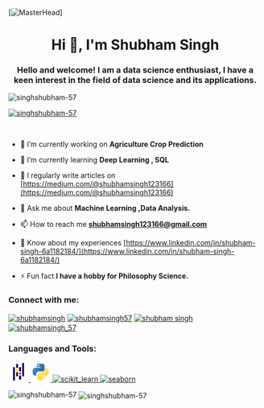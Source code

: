 
[![MasterHead](https://www.shutterstock.com/image-vector/data-science-banner-web-icon-260nw-1567366987.jpg)]
<h1 align="center">Hi 👋, I'm Shubham Singh</h1>
<h3 align="center">Hello and welcome! I am a data science enthusiast, I have a keen interest in the field of data science and its applications.</h3>
 
<p align="left"> <img src="https://komarev.com/ghpvc/?username=singhshubham-57&label=Profile%20views&color=0e75b6&style=flat" alt="singhshubham-57" /> </p>

<p align="left"> <a href="https://github.com/ryo-ma/github-profile-trophy"><img src="https://github-profile-trophy.vercel.app/?username=singhshubham-57" alt="singhshubham-57" /></a> </p>

<p align="left"> <a href="https://twitter.com/" target="blank"><img src="https://img.shields.io/twitter/follow/?logo=twitter&style=for-the-badge" alt="" /></a> </p>

- 🔭 I’m currently working on **Agriculture Crop Prediction**

- 🌱 I’m currently learning **Deep Learning , SQL**

- 📝 I regularly write articles on [https://medium.com/@shubhamsingh123166](https://medium.com/@shubhamsingh123166)

- 💬 Ask me about **Machine Learning ,Data Analysis.**

- 📫 How to reach me **shubhamsingh123166@gmail.com**

- 📄 Know about my experiences [https://www.linkedin.com/in/shubham-singh-6a1182184/](https://www.linkedin.com/in/shubham-singh-6a1182184/)

- ⚡ Fun fact **I have a hobby for Philosophy Science.**

<h3 align="left">Connect with me:</h3>
<p align="left">
<a href="https://www.linkedin.com/in/shubham-singh-6a1182184/" target="blank"><img align="center" src="https://raw.githubusercontent.com/rahuldkjain/github-profile-readme-generator/master/src/images/icons/Social/linked-in-alt.svg" alt="shubhamsingh" height="30" width="40" /></a>
<a href="https://kaggle.com/shubhamsingh57" target="blank"><img align="center" src="https://raw.githubusercontent.com/rahuldkjain/github-profile-readme-generator/master/src/images/icons/Social/kaggle.svg" alt="shubhamsingh57" height="30" width="40" /></a>
<a href="https://fb.com/shubham singh" target="blank"><img align="center" src="https://raw.githubusercontent.com/rahuldkjain/github-profile-readme-generator/master/src/images/icons/Social/facebook.svg" alt="shubham singh" height="30" width="40" /></a>
<a href="https://instagram.com/shubhamsingh_57" target="blank"><img align="center" src="https://raw.githubusercontent.com/rahuldkjain/github-profile-readme-generator/master/src/images/icons/Social/instagram.svg" alt="shubhamsingh_57" height="30" width="40" /></a>
</p>

<h3 align="left">Languages and Tools:</h3>
<p align="left"> <a href="https://pandas.pydata.org/" target="_blank" rel="noreferrer"> <img src="https://raw.githubusercontent.com/devicons/devicon/2ae2a900d2f041da66e950e4d48052658d850630/icons/pandas/pandas-original.svg" alt="pandas" width="40" height="40"/> </a> <a href="https://www.python.org" target="_blank" rel="noreferrer"> <img src="https://raw.githubusercontent.com/devicons/devicon/master/icons/python/python-original.svg" alt="python" width="40" height="40"/> </a> <a href="https://scikit-learn.org/" target="_blank" rel="noreferrer"> <img src="https://upload.wikimedia.org/wikipedia/commons/0/05/Scikit_learn_logo_small.svg" alt="scikit_learn" width="40" height="40"/> </a> <a href="https://seaborn.pydata.org/" target="_blank" rel="noreferrer"> <img src="https://seaborn.pydata.org/_images/logo-mark-lightbg.svg" alt="seaborn" width="40" height="40"/> </a> </p>

<p><img align="left" src="https://github-readme-stats.vercel.app/api/top-langs?username=singhshubham-57&show_icons=true&locale=en&layout=compact" alt="singhshubham-57" /></p>

<p>&nbsp;<img align="center" src="https://github-readme-stats.vercel.app/api?username=singhshubham-57&show_icons=true&locale=en" alt="singhshubham-57" /></p>
